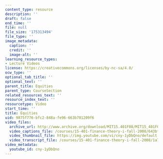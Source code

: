 ```yaml
---
content_type: resource
description: ''
draft: false
end_time: ''
file: null
file_size: '175313494'
file_type: ''
image_metadata:
  caption: ''
  credit: ''
  image-alt: ''
learning_resource_types:
- Lecture Videos
license: https://creativecommons.org/licenses/by-nc-sa/4.0/
ocw_type: ''
optional_tab_title: ''
optional_text: ''
parent_title: Equities
parent_type: CourseSection
related_resources_text: ''
resource_index_text: ''
resourcetype: Video
start_time: ''
title: Equities
uid: 9875f776-bfc2-848a-fe96-663b701209f6
video_files:
  archive_url: http://www.archive.org/download/MIT15.401F08/MIT15_401F08_ses08_300k.mp4
  video_captions_file: /courses/15-401-finance-theory-i-fall-2008/643bff5eb6d55f84b409f0a17b3a4798_cny-1yDbQno.vtt
  video_thumbnail_file: https://img.youtube.com/vi/cny-1yDbQno/default.jpg
  video_transcript_file: /courses/15-401-finance-theory-i-fall-2008/1a73fa3aa648112abeaf33cbfadc0bff_cny-1yDbQno.pdf
video_metadata:
  youtube_id: cny-1yDbQno
---
```


